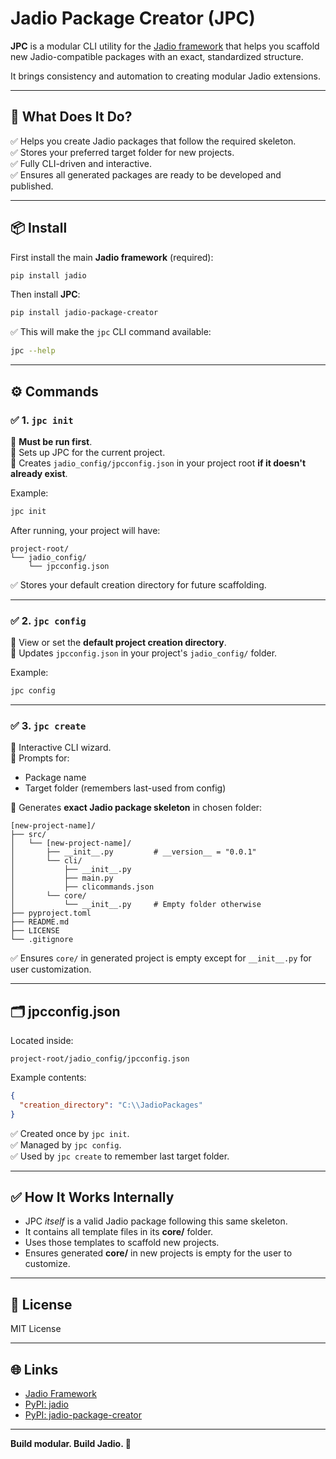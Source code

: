 # Jadio Package Creator (JPC)

**JPC** is a modular CLI utility for the [Jadio framework](https://github.com/JaxxyJadio/jadio) that helps you scaffold new Jadio-compatible packages with an exact, standardized structure.

It brings consistency and automation to creating modular Jadio extensions.

---

## 🎯 What Does It Do?

✅ Helps you create Jadio packages that follow the required skeleton.  
✅ Stores your preferred target folder for new projects.  
✅ Fully CLI-driven and interactive.  
✅ Ensures all generated packages are ready to be developed and published.

---

## 📦 Install

First install the main **Jadio framework** (required):

```bash
pip install jadio
```

Then install **JPC**:

```bash
pip install jadio-package-creator
```

✅ This will make the `jpc` CLI command available:

```bash
jpc --help
```

---

## ⚙️ Commands

### ✅ 1. `jpc init`

🔹 **Must be run first**.  
🔹 Sets up JPC for the current project.  
🔹 Creates `jadio_config/jpcconfig.json` in your project root **if it doesn't already exist**.

Example:

```bash
jpc init
```

After running, your project will have:

```
project-root/
└── jadio_config/
    └── jpcconfig.json
```

✅ Stores your default creation directory for future scaffolding.

---

### ✅ 2. `jpc config`

🔹 View or set the **default project creation directory**.  
🔹 Updates `jpcconfig.json` in your project's `jadio_config/` folder.

Example:

```bash
jpc config
```

---

### ✅ 3. `jpc create`

🔹 Interactive CLI wizard.  
🔹 Prompts for:
- Package name
- Target folder (remembers last-used from config)

🔹 Generates **exact Jadio package skeleton** in chosen folder:

```
[new-project-name]/
├── src/
│   └── [new-project-name]/
│       ├── __init__.py         # __version__ = "0.0.1"
│       └── cli/
│           ├── __init__.py
│           ├── main.py
│           ├── clicommands.json
│       └── core/
│           └── __init__.py     # Empty folder otherwise
├── pyproject.toml
├── README.md
├── LICENSE
└── .gitignore
```

✅ Ensures `core/` in generated project is empty except for `__init__.py` for user customization.

---

## 🗂️ jpcconfig.json

Located inside:

```
project-root/jadio_config/jpcconfig.json
```

Example contents:

```json
{
  "creation_directory": "C:\\JadioPackages"
}
```

✅ Created once by `jpc init`.  
✅ Managed by `jpc config`.  
✅ Used by `jpc create` to remember last target folder.

---

## ✅ How It Works Internally

- JPC *itself* is a valid Jadio package following this same skeleton.  
- It contains all template files in its **core/** folder.  
- Uses those templates to scaffold new projects.  
- Ensures generated **core/** in new projects is empty for the user to customize.

---

## 💼 License

MIT License

---

## 🌐 Links

- [Jadio Framework](https://github.com/JaxxyJadio/jadio)
- [PyPI: jadio](https://pypi.org/project/jadio/)
- [PyPI: jadio-package-creator](https://pypi.org/project/jadio-package-creator/)

---

**Build modular. Build Jadio. 🚀**
